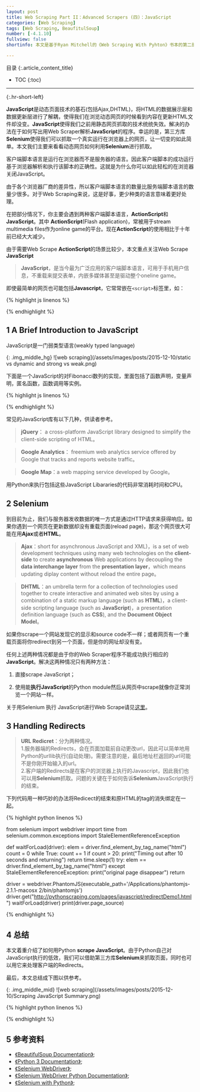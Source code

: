 ```yaml
---
layout: post
title: Web Scraping Part II：Advanced Scrapers (四)：JavaScript
categories: [Web Scraping]
tags: [Web Scraping, BeaufitulSoup]
number: [-4.1.10]
fullview: false
shortinfo: 本文是基于Ryan Mitchell的《Web Scraping With Pyhton》书本的第二部分Advanced Scraper的第4篇笔记。JavaScript是动态页面技术的基石(包括Ajax,DHTML)，将HTML的数据展示层和数据更新层进行了解耦，使得HTML文件不变却能更改数据展示。JavaScript使得我们之前用静态网页抓取的技术统统失效。解决的办法在于如何写出用Web Scraper解析JavaScript的程序。幸运的是，第三方库Selenium使得我们可以抓取一个真实运行在浏览器上的网页，让一切变的如此简单。本文我们主要来看看动态网页如何利用Selenium进行抓取。

---
```

目录
{:.article_content_title}


* TOC
{:toc}

---
{:.hr-short-left}

**JavaScript**是动态页面技术的基石(包括Ajax,DHTML)，将HTML的数据展示层和数据更新层进行了解耦，使得我们在浏览动态网页的时候看到内容在更新HTML文件却没变。**JavaScript**使得我们之前用静态网页抓取的技术统统失效。解决的办法在于如何写出用Web Scraper解析**JavaScript**的程序。幸运的是，第三方库**Selenium**使得我们可以抓取一个真实运行在浏览器上的网页，让一切变的如此简单。本文我们主要来看看动态网页如何利用**Selenium**进行抓取。


客户端脚本语言是运行在浏览器而不是服务器的语言。因此客户端脚本的成功运行基于浏览器解析和执行该脚本的正确性。这就是为什么你可以如此轻松的在浏览器关闭JavaScript。

由于各个浏览器厂商的差异性，所以客户端脚本语言的数量比服务端脚本语言的数量少很多。对于Web Scraping来说，这是好事，更少种类的语言意味着更好处理。

在把部分情况下，你主要会遇到两种客户端脚本语言，**ActionScript**和**JavaScript**。其中
 **ActionScript**(Flash application)，常被用于stream multimedia files作为online game的平台。现在**ActionScript**的使用相比于十年前已经大大减少。

 由于需要Web Scrape **ActionScript**的场景比较少，本文重点关注Web Scrape **JavaScript**


> **JavaScript**，是当今最为广泛应用的客户端脚本语言，可用于手机用户信息，不重载来提交表单，内嵌多媒体甚至是驱动整个oneline game。

即使最简单的网页也可能包括**Javascript**，它常常嵌在``<script>``标签里，如：


{% highlight js linenos %}
<script>
   alert("This creates a pop-up using JavaScript");
</script>
{% endhighlight %}

## 1 A Brief Introduction to JavaScript ##

JavaScript是一门弱类型语言(weakly typed language)

{: .img_middle_hg}
![web scraping](/assets/images/posts/2015-12-10/static vs dynamic and strong vs weak.png)

下面是一个JavaScript的对Fibonacci数列的实现，里面包括了函数声明，变量声明，匿名函数，函数调用等实例。

{% highlight js linenos %}

<script>
var fibonacci = function() {
	vara=1; varb=1;
	return function () {
		var temp = b; 
		b=a+b;
		a = temp; 
		return b;
	} 
}

var fibInstance = fibonacci();
console.log(fibInstance()+" is in the Fibonacci sequence"); 
console.log(fibInstance()+" is in the Fibonacci sequence"); 
console.log(fibInstance()+" is in the Fibonacci sequence"); 
</script>

{% endhighlight %}




常见的JavaScript库有以下几种，供读者参考。

> **jQuery**： a cross-platform JavaScript library designed to simplify the client-side scripting of HTML。

> **Google Analytics**： freemium web analytics service offered by Google that tracks and reports website traffic。

> **Google Map**：a web mapping service developed by Google。

用Python来执行包括这些JavaScript Libararies的代码非常消耗时间和CPU。

## 2 Selenium ##

到目前为止，我们与服务器发收数据的唯一方式是通过HTTP请求来获得响应。如果你遇到一个网页在更新数据却没有重载页面(reload page)，那这个网页很大可能在用**Ajax**或者**HTML**。

> **Ajax**：short for asynchronous JavaScript and XML)，is a set of web development techniques using many web technologies on the **client-side** to create **asynchronous** Web applications by decoupling the **data interchange layer** from the **presentation layer**，which means updating diplay content without reload the entire page。

> **DHTML**：an umbrella term for a collection of technologies used together to create interactive and animated web sites by using a combination of a static markup language (such as **HTML**)，a client-side scripting language (such as **JavaScript**)，a presentation definition language (such as **CSS**), and the **Document Object Model**。

如果你scrape一个网站发现它的显示和source code不一样；或者网页有一个重载页面将你redirect到另一个页面，但是你的网址却没有变。

任何上述两种情况都是由于你的Web Scraper程序不能成功执行相应的**JavaScript**。解决这两种情况只有两种方法：

1. 直接scrape JavaScript；

2. 使用能**执行JavaScript**的Python module然后从网页中scrape就像你正常浏览一个网站一样。

关于用Selenium 执行 JavaScript进行Web Scrape请见[这里]({{site.baseurl}}/web%20scraping/2015/12/15/Web-Scraping-A1-Selenium.html)。

## 3 Handling Redirects ##

> **URL Redicret**：分为两种情况。<br />
1.服务器端的Redirects，会在页面加载前自动更改url，因此可以简单地用Python的urllib执行(自动处理)。需要注意的是，最后地址栏返回的url可能不是你刚开始输入的url。<br />
2.客户端的Redirects是在客户的浏览器上执行的Javascript，因此我们也可以用**Selenium**抓取。问题的关键在于如何告诉**Selenium**JavaScript执行的结束。

下列代码用一种巧妙的办法将Redicect的结束和原HTML的tag的消失绑定在一起。


{% highlight python linenos %}

from selenium import webdriver
import time
from selenium.common.exceptions import StaleElementReferenceException

def waitForLoad(driver):
    elem = driver.find_element_by_tag_name("html")
    count = 0
    while True:
        count += 1
        if count > 20:
            print("Timing out after 10 seconds and returning")
            return
        time.sleep(1)
        try:
            elem == driver.find_element_by_tag_name("html")
        except StaleElementReferenceException:
            print("original page disappear")
            return

driver = webdriver.PhantomJS(executable_path='/Applications/phantomjs-2.1.1-macosx 2/bin/phantomjs')
driver.get("http://pythonscraping.com/pages/javascript/redirectDemo1.html")
waitForLoad(driver)
print(driver.page_source)

{% endhighlight %}

## 4 总结 ##

本文着重介绍了如何用Python **scrape JavaScript**。由于Python自己对JavaScript执行的低效，我们可以借助第三方库**Selenium**来抓取页面，同时也可以用它来处理客户端的Redirects。

最后，本文总结成下图以供参考。


{: .img_middle_mid}
![web scraping](/assets/images/posts/2015-12-10/Scraping JavaScript Summary.png)

{% highlight python linenos %}

{% endhighlight %}

## 5 参考资料 ##

- [《BeautifulSoup Documentation》](https://www.crummy.com/software/BeautifulSoup/bs4/doc/);
- [《Python 3 Documentation》](https://docs.python.org/3/);
- [《Selenium WebDriver》](http://www.seleniumhq.org/docs/03_webdriver.jsp#introducing-webdriver);
- [《Selenium WebDriver Python Documentation》](https://seleniumhq.github.io/selenium/docs/api/py/api.html);
- [《Selenium with Python》](http://selenium-python.readthedocs.io/);



